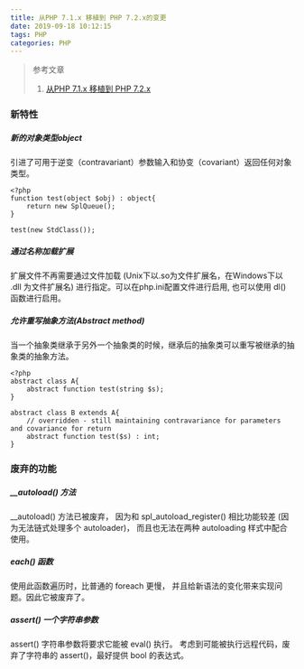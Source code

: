 ```yaml
---
title: 从PHP 7.1.x 移植到 PHP 7.2.x的变更
date: 2019-09-18 10:12:15
tags: PHP
categories: PHP
---
```

> 参考文章
> 1. [从PHP 7.1.x 移植到 PHP 7.2.x](https://www.php.net/manual/zh/migration72.php)

### 新特性
##### 新的对象类型object
引进了可用于逆变（contravariant）参数输入和协变（covariant）返回任何对象类型。
```
<?php
function test(object $obj) : object{
    return new SplQueue();
}

test(new StdClass());
```

##### 通过名称加载扩展
扩展文件不再需要通过文件加载 (Unix下以.so为文件扩展名，在Windows下以 .dll 为文件扩展名) 进行指定。可以在php.ini配置文件进行启用, 也可以使用 dl() 函数进行启用。

##### 允许重写抽象方法(Abstract method)
当一个抽象类继承于另外一个抽象类的时候，继承后的抽象类可以重写被继承的抽象类的抽象方法。
```
<?php
abstract class A{
    abstract function test(string $s);
}

abstract class B extends A{
    // overridden - still maintaining contravariance for parameters and covariance for return
    abstract function test($s) : int;
}
```

### 废弃的功能
##### __autoload() 方法
__autoload() 方法已被废弃， 因为和 spl_autoload_register() 相比功能较差 (因为无法链式处理多个 autoloader)， 而且也无法在两种 autoloading 样式中配合使用。

##### each() 函数
使用此函数遍历时，比普通的 foreach 更慢， 并且给新语法的变化带来实现问题。因此它被废弃了。

##### assert() 一个字符串参数
assert() 字符串参数将要求它能被 eval() 执行。 考虑到可能被执行远程代码，废弃了字符串的 assert()，最好提供 bool 的表达式。